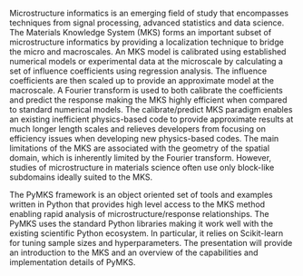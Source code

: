Microstructure informatics is an emerging field of study that
encompasses techniques from signal processing, advanced statistics and
data science. The Materials Knowledge System (MKS) forms an important
subset of microstructure informatics by providing a localization
technique to bridge the micro and macroscales. An MKS model is
calibrated using established numerical models or experimental data at
the microscale by calculating a set of influence coefficients using
regression analysis. The influence coefficients are then scaled up to
provide an approximate model at the macroscale. A Fourier transform is
used to both calibrate the coefficients and predict the response
making the MKS highly efficient when compared to standard numerical
models. The calibrate/predict MKS paradigm enables an existing
inefficient physics-based code to provide approximate results at much
longer length scales and relieves developers from focusing on
efficiency issues when developing new physics-based codes. The main
limitations of the MKS are associated with the geometry of the spatial
domain, which is inherently limited by the Fourier transform. However,
studies of microstructure in materials science often use only
block-like subdomains ideally suited to the MKS.

The PyMKS framework is an object oriented set of tools and examples
written in Python that provides high level access to the MKS method
enabling rapid analysis of microstructure/response relationships. The
PyMKS uses the standard Python libraries making it work well with the
existing scientific Python ecosystem. In particular, it relies on
Scikit-learn for tuning sample sizes and hyperparameters. The
presentation will provide an introduction to the MKS and an overview
of the capabilities and implementation details of PyMKS.


